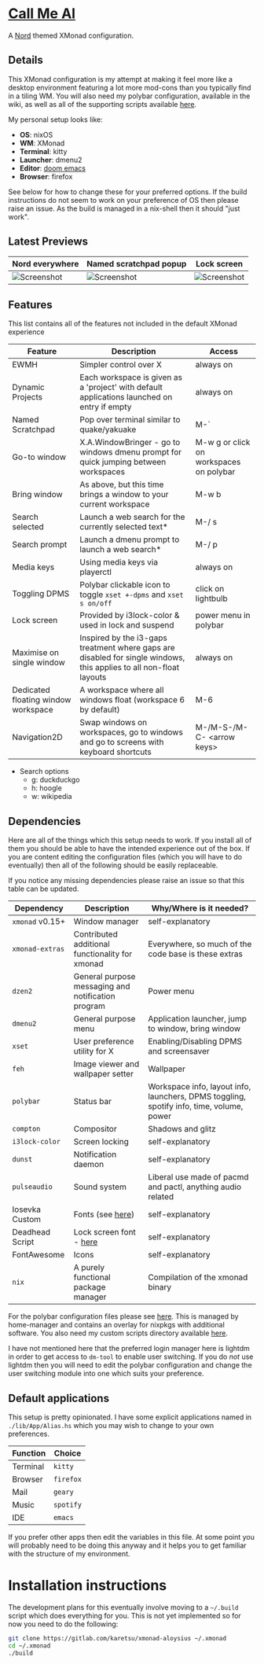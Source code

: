 # [Call Me Al](https://www.youtube.com/watch?v=uq-gYOrU8bA)

A [Nord](https://www.nordtheme.com/) themed XMonad configuration.


## Details

This XMonad configuration is my attempt at making it feel more like a desktop
environment featuring a lot more mod-cons than you typically find in a tiling
WM. You will also need my polybar configuration, available in the wiki, as well
as all of the supporting scripts available
[here](https://gitlab.com/karetsu/scripts).

My personal setup looks like:

- **OS**:       nixOS
- **WM**:       XMonad
- **Terminal**: kitty
- **Launcher**: dmenu2
- **Editor**:   [doom emacs](https://github.com/hlissner/doom-emacs)
- **Browser**:  firefox

See below for how to change these for your preferred options. If the build
instructions do not seem to work on your preference of OS then please raise an
issue. As the build is managed in a nix-shell then it should "just work".


## Latest Previews

| Nord everywhere                                | Named scratchpad popup                         | Lock screen                                                                     |
| ---                                            | ---                                            | ------------------------------------------------------------------------------- |
| ![Screenshot](https://i.imgur.com/eRHOmQT.png) | ![Screenshot](https://i.imgur.com/OC36W58.png) | ![Screenshot](https://i.imgur.com/MVvi8RU.png)                                  |


## Features

This list contains all of the features not included in the default XMonad experience

| Feature                             | Description                                                                                                         | Access                                  |
| ---                                 | ---                                                                                                                 | ---                                     |
| EWMH                                | Simpler control over X                                                                                              | always on                               |
| Dynamic Projects                    | Each workspace is given as a 'project' with default applications launched on entry if empty                         | always on                               |
| Named Scratchpad                    | Pop over terminal similar to quake/yakuake                                                                          | M-\`                                    |
| Go-to window                        | X.A.WindowBringer - go to windows dmenu prompt for quick jumping between workspaces                                 | M-w g or click on workspaces on polybar |
| Bring window                        | As above, but this time brings a window to your current workspace                                                   | M-w b                                   |
| Search selected                     | Launch a web search for the currently selected text*                                                                | M-/ s <search option>                   |
| Search prompt                       | Launch a dmenu prompt to launch a web search*                                                                       | M-/ p <search option>                   |
| Media keys                          | Using media keys via playerctl                                                                                      | always on                               |
| Toggling DPMS                       | Polybar clickable icon to toggle `xset +-dpms` and `xset s on/off`                                                  | click on lightbulb                      |
| Lock screen                         | Provided by i3lock-color & used in lock and suspend                                                                 | power menu in polybar                   |
| Maximise on single window           | Inspired by the i3-gaps treatment where gaps are disabled for single windows, this applies to all non-float layouts | always on                               |
| Dedicated floating window workspace | A workspace where all windows float (workspace 6 by default)                                                        | M-6                                     |
| Navigation2D                        | Swap windows on workspaces, go to windows and go to screens with keyboard shortcuts                                 | M-/M-S-/M-C- \<arrow keys\>             |

* Search options
  - g: duckduckgo
  - h: hoogle
  - w: wikipedia


## Dependencies

Here are all of the things which this setup needs to work. If you install all of
them you should be able to have the intended experience out of the box. If you
are content editing the configuration files (which you will have to do
eventually) then all of the following should be easily replaceable.

If you notice any missing dependencies please raise an issue so that this table
can be updated.

| Dependency      | Description                                                            | Why/Where is it needed?                                                                  |
| ---             | ---                                                                    | ---                                                                                      |
| `xmonad` v0.15+ | Window manager                                                         | self-explanatory                                                                         |
| `xmonad-extras` | Contributed additional functionality for xmonad                        | Everywhere, so much of the code base is these extras                                     |
| `dzen2`         | General purpose messaging and notification program                     | Power menu                                                                               |
| `dmenu2`        | General purpose menu                                                   | Application launcher, jump to window, bring window                                       |
| `xset`          | User preference utility for X                                          | Enabling/Disabling DPMS and screensaver                                                  |
| `feh`           | Image viewer and wallpaper setter                                      | Wallpaper                                                                                |
| `polybar`       | Status bar                                                             | Workspace info, layout info, launchers, DPMS toggling, spotify info, time, volume, power |
| `compton`       | Compositor                                                             | Shadows and glitz                                                                        |
| `i3lock-color`  | Screen locking                                                         | self-explanatory                                                                         |
| `dunst`         | Notification daemon                                                    | self-explanatory                                                                         |
| `pulseaudio`    | Sound system                                                           | Liberal use made of pacmd and pactl, anything audio related                              |
| Iosevka Custom  | Fonts (see [here](https://github.com/elenapan/dotfiles))               | self-explanatory                                                                         |
| Deadhead Script | Lock screen font - [here](https://www.dafont.com/deadhead-script.font) | self-explanatory                                                                         |
| FontAwesome     | Icons                                                                  | self-explanatory                                                                         |
| `nix`           | A purely functional package manager                                    | Compilation of the xmonad binary                                                         |

For the polybar configuration files please see
[here](https://github.com/karetsu/nix-overlays). This is managed by home-manager and
contains an overlay for nixpkgs with additional software. You also need my
custom scripts directory available [here](https://github.com/karetsu/scripts).

I have not mentioned here that the preferred login manager here is lightdm in
order to get access to `dm-tool` to enable user switching. If you do *not* use
lightdm then you will need to edit the polybar configuration and change the user
switching module into one which suits your preference.



## Default applications

This setup is pretty opinionated. I have some explicit applications named in
`./lib/App/Alias.hs` which you may wish to change to your own preferences.

| Function | Choice    |
| ---      | ---       |
| Terminal | `kitty`   |
| Browser  | `firefox` |
| Mail     | `geary`   |
| Music    | `spotify` |
| IDE      | `emacs`   |

If you prefer other apps then edit the variables in this file. At some point you
will probably need to be doing this anyway and it helps you to get familiar with
the structure of my environment.


# Installation instructions

The development plans for this eventually involve moving to a `~/.build` script
which does everything for you. This is not yet implemented so for now you need
to do the following:

``` sh
git clone https://gitlab.com/karetsu/xmonad-aloysius ~/.xmonad
cd ~/.xmonad
./build
```

